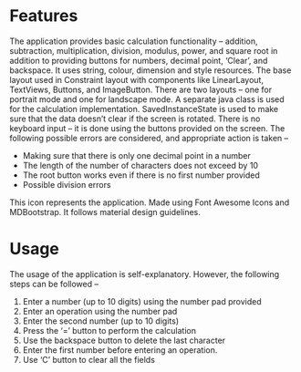 
# Features
The application provides basic calculation functionality – addition, subtraction, multiplication, division, modulus, power, and square root in addition to providing buttons for numbers, decimal point, ‘Clear’, and backspace.
It uses string, colour, dimension and style resources. The base layout used in Constraint layout with components like LinearLayout, TextViews, Buttons, and ImageButton. There are two layouts – one for portrait mode and one for landscape mode.
A separate java class is used for the calculation implementation. SavedInstanceState is used to make sure that the data doesn’t clear if the screen is rotated. There is no keyboard input – it is done using the buttons provided on the screen. The following possible errors are considered, and appropriate action is taken –
* Making sure that there is only one decimal point in a number
* The length of the number of characters does not exceed by 10
* The root button works even if there is no first number provided
* Possible division errors

This icon represents the application. Made using Font Awesome Icons and MDBootstrap. It follows material design guidelines.

# Usage
The usage of the application is self-explanatory. However, the following steps can be followed –
1. Enter a number (up to 10 digits) using the number pad provided
2. Enter an operation using the number pad
3. Enter the second number (up to 10 digits)
4. Press the ‘=’ button to perform the calculation
5. Use the backspace button to delete the last character
6. Enter the first number before entering an operation.
7. Use ‘C’ button to clear all the fields
